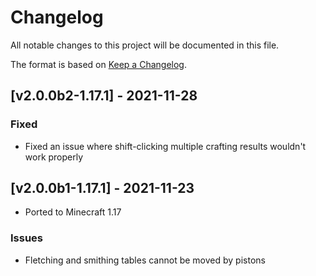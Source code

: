 # Changelog
All notable changes to this project will be documented in this file.

The format is based on [Keep a Changelog].

## [v2.0.0b2-1.17.1] - 2021-11-28
### Fixed
- Fixed an issue where shift-clicking multiple crafting results wouldn't work properly

## [v2.0.0b1-1.17.1] - 2021-11-23
- Ported to Minecraft 1.17
### Issues
- Fletching and smithing tables cannot be moved by pistons

[Keep a Changelog]: https://keepachangelog.com/en/1.0.0/
